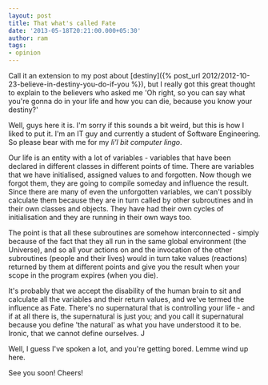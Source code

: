```yaml
---
layout: post
title: That what's called Fate
date: '2013-05-18T20:21:00.000+05:30'
author: ram
tags:
- opinion
---
```


Call it an extension to my post about [destiny]({% post_url 2012/2012-10-23-believe-in-destiny-you-do-if-you %}), but I really got this great thought to explain to the believers who asked me 'Oh right, so you can say what you're gonna do in your life and how you can die, because you know your destiny?'

Well, guys here it is. I'm sorry if this sounds a bit weird, but this is how I liked to put it. I'm an IT guy and currently a student of Software Engineering. So please bear with me for my _li'l bit computer lingo_.

Our life is an entity with a lot of variables - variables that have been declared in different classes in different points of time. There are variables that we have initialised, assigned values to and forgotten. Now though we forgot them, they are going to compile someday and influence the result. Since there are many of even the unforgotten variables, we can't possibly calculate them because they are in turn called by other subroutines and in their own classes and objects. They have had their own cycles of initialisation and they are running in their own ways too.

The point is that all these subroutines are somehow interconnected - simply because of the fact that they all run in the same global environment (the Universe), and so all your actions on and the invocation of the other subroutines (people and their lives) would in turn take values (reactions) returned by them at different points and give you the result when your scope in the program expires (when you die).

It's probably that we accept the disability of the human brain to sit and calculate all the variables and their return values, and we've termed the influence as Fate. There's no supernatural that is controlling your life - and if at all there is, the supernatural is just you; and you call it supernatural because you define 'the natural' as what you have understood it to be. Ironic, that we cannot define ourselves. J

Well, I guess I've spoken a lot, and you're getting bored. Lemme wind up here.

See you soon! Cheers!
